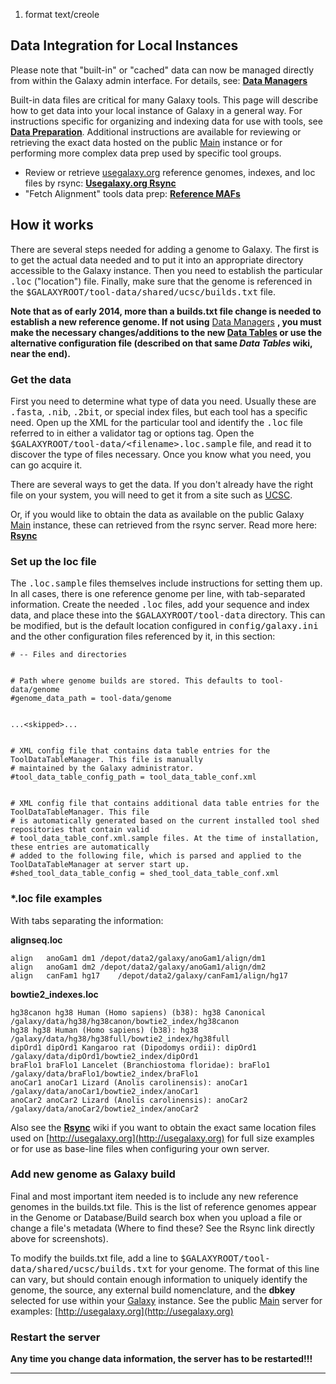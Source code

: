 1. format text/creole 

## Data Integration for Local Instances

Please note that "built-in" or "cached" data can now be managed directly from within the Galaxy admin interface. For details, see: **[Data Managers](Admin%2FTools%2FDataManagers)**

Built-in data files are critical for many Galaxy tools. This page will describe how to get data into your local instance of Galaxy in a general way. For instructions specific for organizing and indexing data for use with tools, see **[Data Preparation](Admin%2FDataPreparation)**. Additional instructions are available for reviewing or retrieving the exact data hosted on the public [Main](Main) instance or for performing more complex data prep used by specific tool groups.

- Review or retrieve [usegalaxy.org](http://usegalaxy.org) reference genomes, indexes, and loc files by rsync: **[Usegalaxy.org Rsync](Admin%2FUseGalaxyRsync)** 
- "Fetch Alignment" tools data prep: **[Reference MAFs](Admin%2FReferenceMAFs)** 

## How it works

There are several steps needed for adding a genome to Galaxy. The first is to get the actual data needed and to put it into an appropriate directory accessible to the Galaxy instance. Then you need to establish the particular <tt>.loc</tt> ("location") file. Finally, make sure that the genome is referenced in the <tt>$GALAXYROOT/tool-data/shared/ucsc/builds.txt</tt> file.

**Note that as of early 2014, more than a builds.txt file change is needed to establish a new reference genome. If not using** [Data Managers](Admin%2FTools%2FDataManagers) **, you must make the necessary changes/additions to the new [Data Tables](Admin%2FTools%2FData+Tables) or use the alternative configuration file (described on that same _Data Tables_ wiki, near the end).**

### Get the data

First you need to determine what type of data you need. Usually these are <tt>.fasta</tt>, <tt>.nib</tt>, <tt>.2bit</tt>, or special index files, but each tool has a specific need. Open up the XML for the particular tool and identify the <tt>.loc</tt> file referred to in either a validator tag or options tag. Open the <tt>$GALAXYROOT/tool-data/&lt;filename&gt;.loc.sample</tt> file, and read it to discover the type of files necessary. Once you know what you need, you can go acquire it.

There are several ways to get the data. If you don't already have the right file on your system, you will need to get it from a site such as [UCSC](http://genome.ucsc.edu).

Or, if you would like to obtain the data as available on the public Galaxy [Main](Main) instance, these can retrieved from the rsync server. Read more here: **[Rsync](Admin%2FUseGalaxyRsync)**

### Set up the loc file

The <tt>.loc.sample</tt> files themselves include instructions for setting them up. In all cases, there is one reference genome per line, with tab-separated information. Create the needed <tt>.loc</tt> files, add your sequence and index data, and place these into the <tt>$GALAXYROOT/tool-data</tt> directory. This can be modified, but is the default location configured in <tt>config/galaxy.ini</tt> and the other configuration files referenced by it, in this section:

```
# -- Files and directories


# Path where genome builds are stored. This defaults to tool-data/genome
#genome_data_path = tool-data/genome


...<skipped>...


# XML config file that contains data table entries for the ToolDataTableManager. This file is manually
# maintained by the Galaxy administrator.
#tool_data_table_config_path = tool_data_table_conf.xml


# XML config file that contains additional data table entries for the ToolDataTableManager. This file
# is automatically generated based on the current installed tool shed repositories that contain valid
# tool_data_table_conf.xml.sample files. At the time of installation, these entries are automatically
# added to the following file, which is parsed and applied to the ToolDataTableManager at server start up.
#shed_tool_data_table_config = shed_tool_data_table_conf.xml
```

### \*.loc file examples

With tabs separating the information:

**alignseq.loc**

```
align	anoGam1	dm1	/depot/data2/galaxy/anoGam1/align/dm1
align	anoGam1	dm2	/depot/data2/galaxy/anoGam1/align/dm2
align	canFam1	hg17	/depot/data2/galaxy/canFam1/align/hg17
```

**bowtie2\_indexes.loc**

```
hg38canon hg38 Human (Homo sapiens) (b38): hg38 Canonical /galaxy/data/hg38/hg38canon/bowtie2_index/hg38canon
hg38 hg38 Human (Homo sapiens) (b38): hg38 /galaxy/data/hg38/hg38full/bowtie2_index/hg38full
dipOrd1 dipOrd1 Kangaroo rat (Dipodomys ordii): dipOrd1 /galaxy/data/dipOrd1/bowtie2_index/dipOrd1
braFlo1 braFlo1 Lancelet (Branchiostoma floridae): braFlo1 /galaxy/data/braFlo1/bowtie2_index/braFlo1
anoCar1 anoCar1 Lizard (Anolis carolinensis): anoCar1 /galaxy/data/anoCar1/bowtie2_index/anoCar1
anoCar2 anoCar2 Lizard (Anolis carolinensis): anoCar2 /galaxy/data/anoCar2/bowtie2_index/anoCar2
```

Also see the **[Rsync](Admin%2FUseGalaxyRsync)** wiki if you want to obtain the exact same location files used on [http://usegalaxy.org](http://usegalaxy.org) for full size examples or for use as base-line files when configuring your own server.

### Add new genome as Galaxy build

Final and most important item needed is to include any new reference genomes in the builds.txt file. This is the list of reference genomes appear in the Genome or Database/Build search box when you upload a file or change a file's metadata (Where to find these? See the Rsync link directly above for screenshots).

To modify the builds.txt file, add a line to <tt>$GALAXYROOT/tool-data/shared/ucsc/builds.txt</tt> for your genome. The format of this line can vary, but should contain enough information to uniquely identify the genome, the source, any external build nomenclature, and the **dbkey** selected for use within your [Galaxy](http://getgalaxy.org) instance. See the public [Main](Main) server for examples: [http://usegalaxy.org](http://usegalaxy.org)

### Restart the server

**Any time you change data information, the server has to be restarted!!!**

* * *
